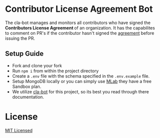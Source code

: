 # Contributor License Agreement Bot

The cla-bot manages and monitors all contributors who have signed the <b> Contributors License Agreement </b> of an organization. It has the capabilites to comment on PR's if the contributor hasn't signed the [agreement](https://gist.github.com/rifhanakram/668ad7011bbe079b93ead96e5dc4ec56) before issuing the PR.

## Setup Guide

- Fork and clone your fork
- Run `npm i` from within the project directory
- Create a `.env` file with the schema specified in the `.env.example` file.
- Setup MongoDB locally or you can simply use [MLab](https://mlab.com) they have a free Sandbox plan.
- We utilize [cla-bot](https://github.com/clabot/clabot) for this project, so its best you read through there documentation. 

# License

[ MIT Licensed](https://github.com/99xt/cla-bot/blob/master/LICENSE)

